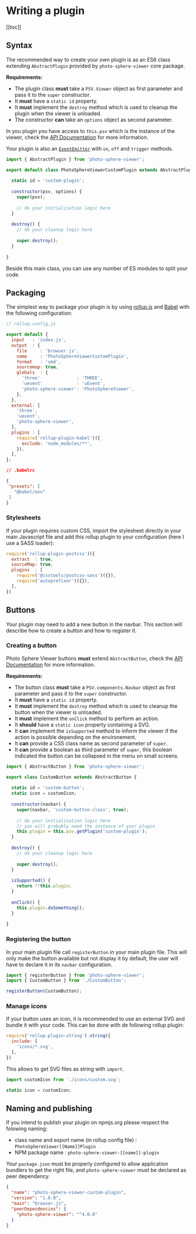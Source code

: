 # Writing a plugin

[[toc]]

## Syntax

The recommended way to create your own plugin is as an ES6 class extending `AbstractPlugin` provided by `photo-sphere-viewer` core package.

**Requirements:**
- The plugin class **must** take a `PSV.Viewer` object as first parameter and pass it to the `super` constructor. 
- It **must** have a `static id` property.
- It **must** implement the `destroy` method which is used to cleanup the plugin when the viewer is unloaded. 
- The constructor **can** take an `options` object as second parameter.

In you plugin you have access to `this.psv` which is the instance of the viewer, check the [API Documentation](https://photo-sphere-viewer.js.org/api/PSV.Viewer.html) for more information.

Your plugin is also an [`EventEmitter`](https://github.com/mistic100/uEvent) with `on`, `off` and `trigger` methods.

```js
import { AbstractPlugin } from 'photo-sphere-viewer';

export default class PhotoSphereViewerCustomPlugin extends AbstractPlugin {
  
  static id = 'custom-plugin';
  
  constructor(psv, options) {
    super(psv);
    
    // do your initialisation logic here
  }
  
  destroy() {
    // do your cleanup logic here
    
    super.destroy();
  }
  
}
```

Beside this main class, you can use any number of ES modules to split your code.


## Packaging

The simplest way to package your plugin is by using [rollup.js](https://rollupjs.org) and [Babel](https://babeljs.io) with the following configuration:

```js
// rollup.config.js

export default {
  input   : 'index.js',
  output  : {
    file     : 'browser.js',
    name     : 'PhotoSphereViewerCustomPlugin',
    format   : 'umd',
    sourcemap: true,
    globals  : {
      'three'              : 'THREE',
      'uevent'             : 'uEvent',
      'photo-sphere-viewer': 'PhotoSphereViewer',
    },
  },
  external: [
    'three',
    'uevent',
    'photo-sphere-viewer',
  ],
  plugins : [
    require('rollup-plugin-babel')({
      exclude: 'node_modules/**',
    }),
  ],
};
```

```json
// .babelrc

{
 "presets": [
   "@babel/env"
 ]
}
```

### Stylesheets

If your plugin requires custom CSS, import the stylesheet directly in your main Javascript file and add this rollup plugin to your configuration (here I use a SASS loader):

```js
require('rollup-plugin-postcss')({
  extract  : true,
  sourceMap: true,
  plugins  : [
    require('@csstools/postcss-sass')({}),
    require('autoprefixer')({}),
  ],
})
```

## Buttons

Your plugin may need to add a new button in the navbar. This section will describe how to create a button and how to register it.

### Creating a button

Photo Sphere Viewer buttons **must** extend `AbstractButton`, check the [API Documentation](https://photo-sphere-viewer.js.org/api/PSV.components.AbstractComponent.html) for more information.

**Requirements:**
- The button class **must** take a `PSV.components.Navbar` object as first parameter and pass it to the `super` constructor. 
- It **must** have a `static id` property.
- It **must** implement the `destroy` method which is used to cleanup the button when the viewer is unloaded. 
- It **must** implement the `onClick` method to perform an action.
- It **should** have a `static icon` property containing a SVG.
- It **can** implement the `isSupported` method to inform the viewer if the action is possible depending on the environement.
- It **can** provide a CSS class name as second parameter of `super`.
- It **can** provide a boolean as third parameter of `super`, this boolean indicated the button can be collapsed in the menu on small screens.

```js
import { AbstractButton } from 'photo-sphere-viewer';

export class CustomButton extends AbstractButton {
  
  static id = 'custom-button';
  static icon = customIcon;
  
  constructor(navbar) {
    super(navbar, 'custom-button-class', true);
    
    // do your initialisation logic here
    // you will probably need the instance of your plugin
    this.plugin = this.psv.getPlugin('custom-plugin');
  }
  
  destroy() {
    // do your cleanup logic here
    
    super.destroy();
  }
  
  isSupported() {
    return !!this.plugin;
  }
  
  onClick() {
    this.plugin.doSomething();
  }
  
}
```

### Registering the button

In your main plugin file call `registerButton` in your main plugin file. This will only make the button available but not display it by default, the user will have to declare it in its `navbar` configuration.

```js
import { registerButton } from 'photo-sphere-viewer';
import { CustomButton } from './CustomButton';

registerButton(CustomButton);
```

### Manage icons

If your button uses an icon, it is recommended to use an external SVG and bundle it with your code. This can be done with de following rollup plugin:

```js
require('rollup-plugin-string').string({
  include: [
    'icons/*.svg',
  ],
})
```

This allows to get SVG files as string with `import`.

```js
import customIcon from './icons/custom.svg';

static icon = customIcon;
```



## Naming and publishing

If you intend to publish your plugin on npmjs.org please respect the folowing naming:

- class name and export name (in rollup config file) : `PhotoSphereViewer[[Name]]Plugin`
- NPM package name : `photo-sphere-viewer-[[name]]-plugin`

Your `package.json` must be properly configured to allow application bundlers to get the right file, and `photo-sphere-viewer` must be declared as peer dependency.

```json
{
  "name": "photo-sphere-viewer-custom-plugin",
  "version": "1.0.0",
  "main": "browser.js",
  "peerDependencies": {
    "photo-sphere-viewer": "^4.0.0"
  }
}
```
